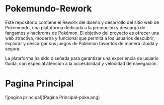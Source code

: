 # Pokemundo-Rework

Este repositorio contiene el Rework del diseño y desarrollo del sitio web de Pokemundo, una plataforma dedicada a la promoción y descarga de fangames y hackroms de Pokémon. El objetivo del proyecto es ofrecer una web atractiva, moderna y funcional que permita a los usuarios descubrir, explorar y descargar sus juegos de Pokémon favoritos de manera rápida y segura.

La plataforma ha sido diseñada para garantizar una experiencia de usuario fluida, con especial atención a la accesibilidad y velocidad de navegación.

# Pagina Principal
![pagina principal](Pagina Principal-poke.png)
